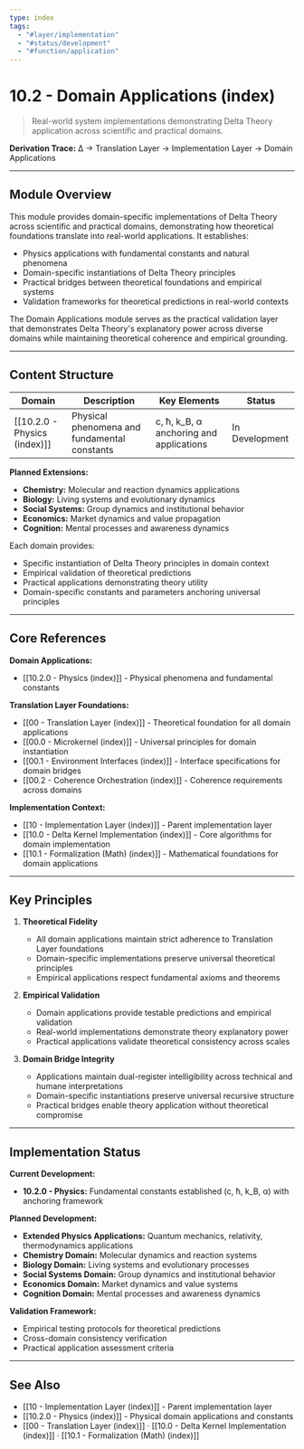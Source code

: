 ```yaml
---
type: index
tags:
  - "#layer/implementation"
  - "#status/development"
  - "#function/application"
---
```


# 10.2 - Domain Applications (index)

> Real-world system implementations demonstrating Delta Theory application across scientific and practical domains.

**Derivation Trace:** ∆ → Translation Layer → Implementation Layer → Domain Applications

---

## Module Overview

This module provides domain-specific implementations of Delta Theory across scientific and practical domains, demonstrating how theoretical foundations translate into real-world applications. It establishes:
- Physics applications with fundamental constants and natural phenomena
- Domain-specific instantiations of Delta Theory principles
- Practical bridges between theoretical foundations and empirical systems
- Validation frameworks for theoretical predictions in real-world contexts

The Domain Applications module serves as the practical validation layer that demonstrates Delta Theory's explanatory power across diverse domains while maintaining theoretical coherence and empirical grounding.

---

## Content Structure

| Domain | Description | Key Elements | Status |
|--------|-------------|--------------|--------|
| [[10.2.0 - Physics (index)]] | Physical phenomena and fundamental constants | c, ħ, k_B, α anchoring and applications | In Development |

**Planned Extensions:**
- **Chemistry:** Molecular and reaction dynamics applications
- **Biology:** Living systems and evolutionary dynamics
- **Social Systems:** Group dynamics and institutional behavior
- **Economics:** Market dynamics and value propagation
- **Cognition:** Mental processes and awareness dynamics

Each domain provides:
- Specific instantiation of Delta Theory principles in domain context
- Empirical validation of theoretical predictions
- Practical applications demonstrating theory utility
- Domain-specific constants and parameters anchoring universal principles

---

## Core References

**Domain Applications:**
- [[10.2.0 - Physics (index)]] - Physical phenomena and fundamental constants

**Translation Layer Foundations:**
- [[00 - Translation Layer (index)]] - Theoretical foundation for all domain applications
- [[00.0 - Microkernel (index)]] - Universal principles for domain instantiation
- [[00.1 - Environment Interfaces (index)]] - Interface specifications for domain bridges
- [[00.2 - Coherence Orchestration (index)]] - Coherence requirements across domains

**Implementation Context:**
- [[10 - Implementation Layer (index)]] - Parent implementation layer
- [[10.0 - Delta Kernel Implementation (index)]] - Core algorithms for domain implementation
- [[10.1 - Formalization (Math) (index)]] - Mathematical foundations for domain applications

---

## Key Principles

1. **Theoretical Fidelity**
   - All domain applications maintain strict adherence to Translation Layer foundations
   - Domain-specific implementations preserve universal theoretical principles
   - Empirical applications respect fundamental axioms and theorems

2. **Empirical Validation**
   - Domain applications provide testable predictions and empirical validation
   - Real-world implementations demonstrate theory explanatory power
   - Practical applications validate theoretical consistency across scales

3. **Domain Bridge Integrity**
   - Applications maintain dual-register intelligibility across technical and humane interpretations
   - Domain-specific instantiations preserve universal recursive structure
   - Practical bridges enable theory application without theoretical compromise

---

## Implementation Status

**Current Development:**
- **10.2.0 - Physics:** Fundamental constants established (c, ħ, k_B, α) with anchoring framework

**Planned Development:**
- **Extended Physics Applications:** Quantum mechanics, relativity, thermodynamics applications
- **Chemistry Domain:** Molecular dynamics and reaction systems
- **Biology Domain:** Living systems and evolutionary processes
- **Social Systems Domain:** Group dynamics and institutional behavior
- **Economics Domain:** Market dynamics and value systems
- **Cognition Domain:** Mental processes and awareness dynamics

**Validation Framework:**
- Empirical testing protocols for theoretical predictions
- Cross-domain consistency verification
- Practical application assessment criteria

---

## See Also

- [[10 - Implementation Layer (index)]] - Parent implementation layer
- [[10.2.0 - Physics (index)]] - Physical domain applications and constants
- [[00 - Translation Layer (index)]] · [[10.0 - Delta Kernel Implementation (index)]] · [[10.1 - Formalization (Math) (index)]]
